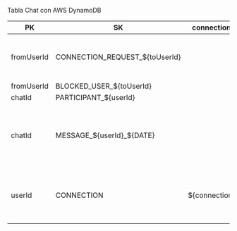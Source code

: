 Tabla Chat con AWS DynamoDB

| PK         | SK                                        | connectionId    | message                                    | url | attributes                                                                                 |
|------------|-------------------------------------------|-----------------|--------------------------------------------|-----|--------------------------------------------------------------------------------------------|
| fromUserId | CONNECTION_REQUEST_${toUserId}            |                 | Hola, me gustaria añadirte a mis contactos |     | { "rejected": true \| false }                                                                                           |
| fromUserId   | BLOCKED_USER_${toUserId} |                 |                                            |     |                                                                                            |
| chatId     | PARTICIPANT_${userId}                     |                 |                                            |     |                                                                                            |
| chatId     | MESSAGE_${userId}_${DATE}                 |                 | ¡Hola, encantado de conocerte!             |     | {   "audio": "s3.com" \| null,   "image": "s3.com" \| null,   "video": "s3.com" \| null }  |
| userId     | CONNECTION                                | ${connectionId} |                                            |     | {   "status": "disconnected" \| "unavailable" \| null,   "notifications": true \| false, } |
